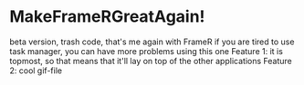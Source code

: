 # MakeFrameRGreatAgain!
 beta version, trash code, that's me again with FrameR
 if you are tired to use task manager, you can have more problems using this one
 Feature 1: it is topmost, so that means that it'll lay on top of the other applications
 Feature 2: cool gif-file
